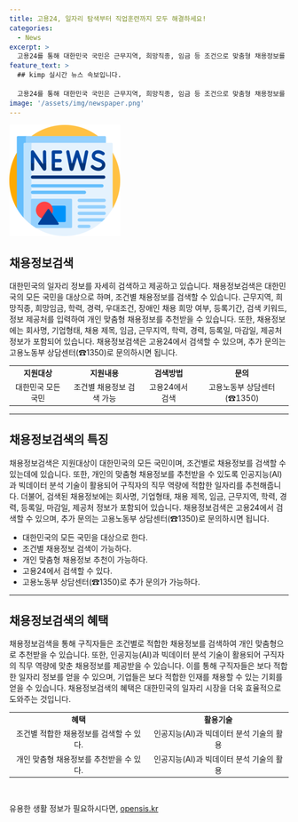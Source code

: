 ```yaml
---
title: 고용24, 일자리 탐색부터 직업훈련까지 모두 해결하세요!
categories:
  - News
excerpt: >
  고용24를 통해 대한민국 국민은 근무지역, 희망직종, 임금 등 조건으로 맞춤형 채용정보를 검색할 수 있습니다. 또한 AI와 빅데이터 분석 기술을 활용하여 구직자의 직무 역량에 맞는 일자리를 추천해주며, 채용정보에는 회사명, 기업형태, 채용 제목, 등록일 등이 포함됩니다. 더 자세한 정보는 고용노동부 상담센터(☎1350)로 문의하세요.
feature_text: >
  ## kimp 실시간 뉴스 속보입니다.

  고용24를 통해 대한민국 국민은 근무지역, 희망직종, 임금 등 조건으로 맞춤형 채용정보를 검색할 수 있습니다. 또한 AI와 빅데이터 분석 기술을 활용하여 구직자의 직무 역량에 맞는 일자리를 추천해주며, 채용정보에는 회사명, 기업형태, 채용 제목, 등록일 등이 포함됩니다. 더 자세한 정보는 고용노동부 상담센터(☎1350)로 문의하세요.
image: '/assets/img/newspaper.png'
---
```


<p><img src="/assets/img/newspaper.png" alt="kimplant 속보" /></p>

<h2 data-ke-size="size26">채용정보검색</h2>

<p data-ke-size="size16">대한민국의 일자리 정보를 자세히 검색하고 제공하고 있습니다. 채용정보검색은 대한민국의 모든 국민을 대상으로 하며, 조건별 채용정보를 검색할 수 있습니다. 근무지역, 희망직종, 희망임금, 학력, 경력, 우대조건, 장애인 채용 희망 여부, 등록기간, 검색 키워드, 정보 제공처를 입력하여 개인 맞춤형 채용정보를 추천받을 수 있습니다. 또한, 채용정보에는 회사명, 기업형태, 채용 제목, 임금, 근무지역, 학력, 경력, 등록일, 마감일, 제공처 정보가 포함되어 있습니다. 채용정보검색은 고용24에서 검색할 수 있으며, 추가 문의는 고용노동부 상담센터(☎1350)로 문의하시면 됩니다.</p>

<table>
  <tr>
    <td style="text-align: center; height: 17px;"><b>지원대상</b></td>
    <td style="text-align: center; height: 17px;"><b>지원내용</b></td>
    <td style="text-align: center; height: 17px;"><b>검색방법</b></td>
    <td style="text-align: center; height: 17px;"><b>문의</b></td>
  </tr>
  <tr>
    <td style="text-align: center; height: 17px;">대한민국 모든 국민</td>
    <td style="text-align: center; height: 17px;">조건별 채용정보 검색 가능</td>
    <td style="text-align: center; height: 17px;">고용24에서 검색</td>
    <td style="text-align: center; height: 17px;">고용노동부 상담센터(☎1350)</td>
  </tr>
</table>

<hr>

<h2 data-ke-size="size26">채용정보검색의 특징</h2>

<p data-ke-size="size16">채용정보검색은 지원대상이 대한민국의 모든 국민이며, 조건별로 채용정보를 검색할 수 있는데에 있습니다. 또한, 개인의 맞춤형 채용정보를 추천받을 수 있도록 인공지능(AI)과 빅데이터 분석 기술이 활용되어 구직자의 직무 역량에 적합한 일자리를 추천해줍니다. 더불어, 검색된 채용정보에는 회사명, 기업형태, 채용 제목, 임금, 근무지역, 학력, 경력, 등록일, 마감일, 제공처 정보가 포함되어 있습니다. 채용정보검색은 고용24에서 검색할 수 있으며, 추가 문의는 고용노동부 상담센터(☎1350)로 문의하시면 됩니다.</p>

<ul>
  <li>대한민국의 모든 국민을 대상으로 한다.</li>
  <li>조건별 채용정보 검색이 가능하다.</li>
  <li>개인 맞춤형 채용정보 추천이 가능하다.</li>
  <li>고용24에서 검색할 수 있다.</li>
  <li>고용노동부 상담센터(☎1350)로 추가 문의가 가능하다.</li>
</ul>

<hr>

<h2 data-ke-size="size26">채용정보검색의 혜택</h2>

<p data-ke-size="size16">채용정보검색을 통해 구직자들은 조건별로 적합한 채용정보를 검색하여 개인 맞춤형으로 추천받을 수 있습니다. 또한, 인공지능(AI)과 빅데이터 분석 기술이 활용되어 구직자의 직무 역량에 맞춘 채용정보를 제공받을 수 있습니다. 이를 통해 구직자들은 보다 적합한 일자리 정보를 얻을 수 있으며, 기업들은 보다 적합한 인재를 채용할 수 있는 기회를 얻을 수 있습니다. 채용정보검색의 혜택은 대한민국의 일자리 시장을 더욱 효율적으로 도와주는 것입니다.</p>

<table>
  <tr>
    <td style="text-align: center; height: 17px;"><b>혜택</b></td>
    <td style="text-align: center; height: 17px;"><b>활용기술</b></td>
  </tr>
  <tr>
    <td style="text-align: center; height: 17px;">조건별 적합한 채용정보를 검색할 수 있다.</td>
    <td style="text-align: center; height: 17px;">인공지능(AI)과 빅데이터 분석 기술의 활용</td>
  </tr>
  <tr>
    <td style="text-align: center; height: 17px;">개인 맞춤형 채용정보를 추천받을 수 있다.</td>
    <td style="text-align: center; height: 17px;">인공지능(AI)과 빅데이터 분석 기술의 활용</td>
  </tr>
</table>

<p data-ke-size="size16">&nbsp;</p>
유용한 생활 정보가 필요하시다면, <a href="https://opensis.kr" rel="dofollow">opensis.kr</a>



